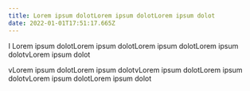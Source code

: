 ```yaml
---
title: Lorem ipsum dolotLorem ipsum dolotLorem ipsum dolot
date: 2022-01-01T17:51:17.665Z
---
```

I Lorem ipsum dolotLorem ipsum dolotLorem ipsum dolotLorem ipsum dolotvLorem ipsum dolot

vLorem ipsum dolotLorem ipsum dolotvLorem ipsum dolotLorem ipsum dolotvLorem ipsum dolotLorem ipsum dolot